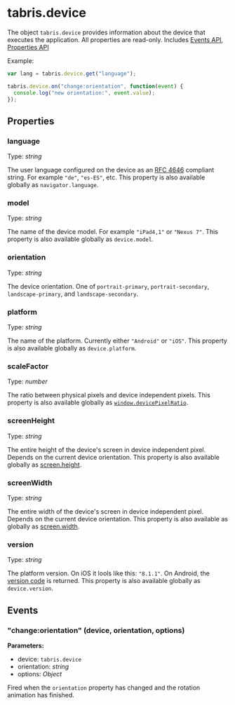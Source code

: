 # tabris.device
The object `tabris.device` provides information about the device that executes the application. All properties are read-only.
Includes [Events API](Events.md), [Properties API](Properties.md)

Example:

```js
var lang = tabris.device.get("language");

tabris.device.on("change:orientation", function(event) {
  console.log("new orientation:", event.value);
});
```

## Properties
### language
Type: *string*

The user language configured on the device as an [RFC 4646](http://tools.ietf.org/html/rfc4646) compliant string. For example `"de"`, `"es-ES"`, etc. This property is also available globally as `navigator.language`.
### model
Type: *string*

The name of the device model. For example `"iPad4,1"` or `"Nexus 7"`. This property is also available globally as `device.model`.
### orientation
Type: *string*

The device orientation. One of `portrait-primary`, `portrait-secondary`, `landscape-primary`, and `landscape-secondary`.
### platform
Type: *string*

The name of the platform. Currently either `"Android"` or `"iOS"`. This property is also available globally as `device.platform`.
### scaleFactor
Type: *number*

The ratio between physical pixels and device independent pixels. This property is also available globally as [`window.devicePixelRatio`](https://developer.mozilla.org/en-US/docs/Web/API/Window.devicePixelRatio).
### screenHeight
Type: *string*

The entire height of the device's screen in device independent pixel. Depends on the current device orientation. This property is also available globally as [screen.height](https://developer.mozilla.org/en-US/docs/Web/API/Screen.height).
### screenWidth
Type: *string*

The entire width of the device's screen in device independent pixel. Depends on the current device orientation. This property is also available as globally as [screen.width](https://developer.mozilla.org/en-US/docs/Web/API/Screen.width).
### version
Type: *string*

The platform version. On iOS it lools like this: `"8.1.1"`. On Android, the [version code](https://developer.android.com/reference/android/os/Build.VERSION_CODES.html) is returned. This property is also available globally as `device.version`.

## Events
### "change:orientation" (device, orientation, options)

**Parameters:** 

- device: `tabris.device`
- orientation: *string*
- options: *Object*

Fired when the `orientation` property has changed and the rotation animation has finished.

